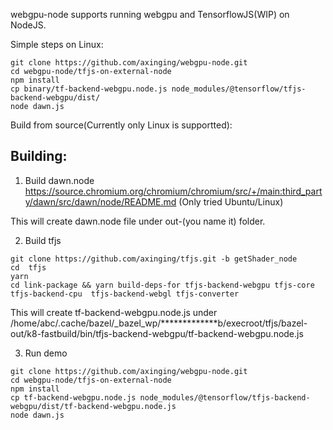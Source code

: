 webgpu-node supports running webgpu and TensorflowJS(WIP) on NodeJS.

Simple steps on Linux:
```
git clone https://github.com/axinging/webgpu-node.git
cd webgpu-node/tfjs-on-external-node
npm install
cp binary/tf-backend-webgpu.node.js node_modules/@tensorflow/tfjs-backend-webgpu/dist/
node dawn.js
```

Build from source(Currently only Linux is supportted):
## Building: 
1. Build dawn.node
https://source.chromium.org/chromium/chromium/src/+/main:third_party/dawn/src/dawn/node/README.md
(Only tried Ubuntu/Linux)

This will create dawn.node file under out-(you name it) folder.

2. Build tfjs

```
git clone https://github.com/axinging/tfjs.git -b getShader_node
cd  tfjs
yarn
cd link-package && yarn build-deps-for tfjs-backend-webgpu tfjs-core tfjs-backend-cpu  tfjs-backend-webgl tfjs-converter
```

This will create tf-backend-webgpu.node.js under /home/abc/.cache/bazel/_bazel_wp/*************b/execroot/tfjs/bazel-out/k8-fastbuild/bin/tfjs-backend-webgpu/tf-backend-webgpu.node.js

3. Run demo
```
git clone https://github.com/axinging/webgpu-node.git
cd webgpu-node/tfjs-on-external-node
npm install
cp tf-backend-webgpu.node.js node_modules/@tensorflow/tfjs-backend-webgpu/dist/tf-backend-webgpu.node.js 
node dawn.js
```





